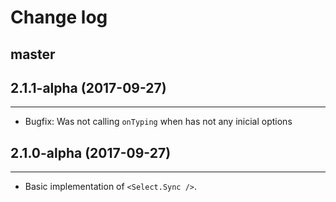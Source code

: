 # Change log

## master

## 2.1.1-alpha (2017-09-27)
-----------------------------
* Bugfix: Was not calling `onTyping` when has not any inicial options

## 2.1.0-alpha (2017-09-27)
-----------------------------
* Basic implementation of `<Select.Sync />`.
